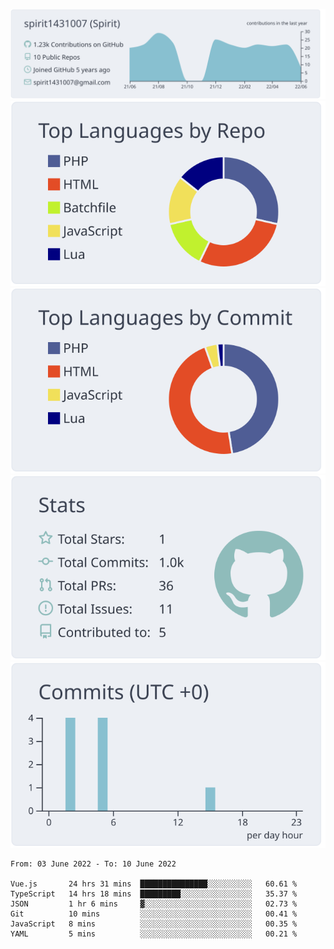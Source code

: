 [![](https://raw.githubusercontent.com/spirit1431007/spirit1431007/master/profile-summary-card-output/nord_bright/0-profile-details.svg)](https://git.io/spiritx)
[![](https://raw.githubusercontent.com/spirit1431007/spirit1431007/master/profile-summary-card-output/nord_bright/1-repos-per-language.svg)](https://git.io/spiritx) [![](https://raw.githubusercontent.com/spirit1431007/spirit1431007/master/profile-summary-card-output/nord_bright/2-most-commit-language.svg)](https://git.io/spiritx)
[![](https://raw.githubusercontent.com/spirit1431007/spirit1431007/master/profile-summary-card-output/nord_bright/3-stats.svg)](https://git.io/spiritx) [![](https://raw.githubusercontent.com/spirit1431007/spirit1431007/master/profile-summary-card-output/nord_bright/4-productive-time.svg)](https://git.io/spiritx)

<!--START_SECTION:waka-->

```text
From: 03 June 2022 - To: 10 June 2022

Vue.js       24 hrs 31 mins  ███████████████░░░░░░░░░░   60.61 %
TypeScript   14 hrs 18 mins  █████████░░░░░░░░░░░░░░░░   35.37 %
JSON         1 hr 6 mins     ▓░░░░░░░░░░░░░░░░░░░░░░░░   02.73 %
Git          10 mins         ░░░░░░░░░░░░░░░░░░░░░░░░░   00.41 %
JavaScript   8 mins          ░░░░░░░░░░░░░░░░░░░░░░░░░   00.35 %
YAML         5 mins          ░░░░░░░░░░░░░░░░░░░░░░░░░   00.21 %
```

<!--END_SECTION:waka-->
